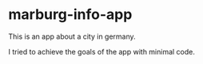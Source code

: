 # marburg-info-app

This is an app about a city in germany.

I tried to achieve the goals of the app with minimal code.
